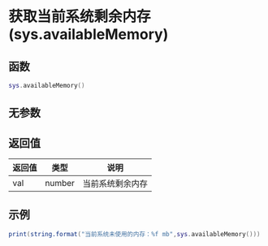 # 获取当前系统剩余内存(sys.availableMemory)

## 函数

```lua
sys.availableMemory()
```

## 无参数

## 返回值

| 返回值 | 类型     | 说明       |
| --- | ------ | -------- |
| val | number | 当前系统剩余内存 |

## 示例

```lua
print(string.format("当前系统未使用的内存：%f mb",sys.availableMemory()))
```
